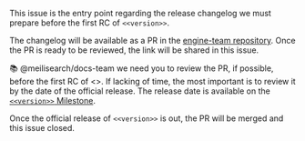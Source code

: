 This issue is the entry point regarding the release changelog we must prepare before the first RC of `<<version>>`.

The changelog will be available as a PR in the [engine-team repository](https://github.com/meilisearch/engine-team). Once the PR is ready to be reviewed, the link will be shared in this issue.

📚 @meilisearch/docs-team we need you to review the PR, if possible, before the first RC of <<version>>. If lacking of time, the most important is to review it by the date of the official release. The release date is available on the [`<<version>>` Milestone](https://github.com/meilisearch/meilisearch/milestone/<<milestone_id>>).

Once the official release of `<<version>>` is out, the PR will be merged and this issue closed.
